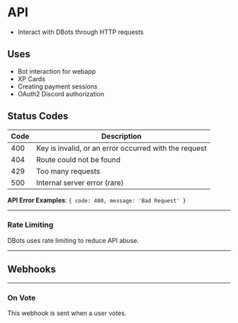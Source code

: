 # API
- Interact with DBots through HTTP requests

## Uses
- Bot interaction for webapp
- XP Cards
- Creating payment sessions
- OAuth2 Discord authorization

## Status Codes
Code | Description
-----|-------------
400  | Key is invalid, or an error occurred with the request
404  | Route could not be found
429  | Too many requests
500  | Internal server error (rare)

**API Error Examples**:
`{ code: 400, message: 'Bad Request' }`

---

### Rate Limiting
DBots uses rate limiting to reduce API abuse.

---

## Webhooks

---

### On Vote
This webhook is sent when a user votes.